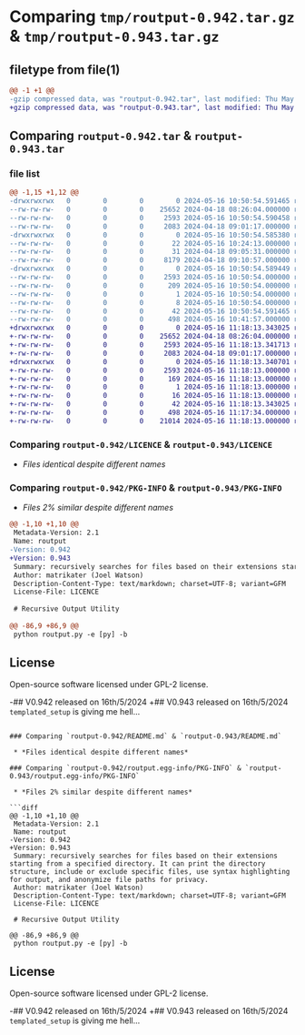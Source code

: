 # Comparing `tmp/routput-0.942.tar.gz` & `tmp/routput-0.943.tar.gz`

## filetype from file(1)

```diff
@@ -1 +1 @@
-gzip compressed data, was "routput-0.942.tar", last modified: Thu May 16 10:50:54 2024, max compression
+gzip compressed data, was "routput-0.943.tar", last modified: Thu May 16 11:18:13 2024, max compression
```

## Comparing `routput-0.942.tar` & `routput-0.943.tar`

### file list

```diff
@@ -1,15 +1,12 @@
-drwxrwxrwx   0        0        0        0 2024-05-16 10:50:54.591465 routput-0.942/
--rw-rw-rw-   0        0        0    25652 2024-04-18 08:26:04.000000 routput-0.942/LICENCE
--rw-rw-rw-   0        0        0     2593 2024-05-16 10:50:54.590458 routput-0.942/PKG-INFO
--rw-rw-rw-   0        0        0     2083 2024-04-18 09:01:17.000000 routput-0.942/README.md
-drwxrwxrwx   0        0        0        0 2024-05-16 10:50:54.585380 routput-0.942/routput/
--rw-rw-rw-   0        0        0       22 2024-05-16 10:24:13.000000 routput-0.942/routput/__init__.py
--rw-rw-rw-   0        0        0       31 2024-04-18 09:05:31.000000 routput-0.942/routput/__main__.py
--rw-rw-rw-   0        0        0     8179 2024-04-18 09:10:57.000000 routput-0.942/routput/routput.py
-drwxrwxrwx   0        0        0        0 2024-05-16 10:50:54.589449 routput-0.942/routput.egg-info/
--rw-rw-rw-   0        0        0     2593 2024-05-16 10:50:54.000000 routput-0.942/routput.egg-info/PKG-INFO
--rw-rw-rw-   0        0        0      209 2024-05-16 10:50:54.000000 routput-0.942/routput.egg-info/SOURCES.txt
--rw-rw-rw-   0        0        0        1 2024-05-16 10:50:54.000000 routput-0.942/routput.egg-info/dependency_links.txt
--rw-rw-rw-   0        0        0        8 2024-05-16 10:50:54.000000 routput-0.942/routput.egg-info/top_level.txt
--rw-rw-rw-   0        0        0       42 2024-05-16 10:50:54.591465 routput-0.942/setup.cfg
--rw-rw-rw-   0        0        0      498 2024-05-16 10:41:57.000000 routput-0.942/setup.py
+drwxrwxrwx   0        0        0        0 2024-05-16 11:18:13.343025 routput-0.943/
+-rw-rw-rw-   0        0        0    25652 2024-04-18 08:26:04.000000 routput-0.943/LICENCE
+-rw-rw-rw-   0        0        0     2593 2024-05-16 11:18:13.341713 routput-0.943/PKG-INFO
+-rw-rw-rw-   0        0        0     2083 2024-04-18 09:01:17.000000 routput-0.943/README.md
+drwxrwxrwx   0        0        0        0 2024-05-16 11:18:13.340701 routput-0.943/routput.egg-info/
+-rw-rw-rw-   0        0        0     2593 2024-05-16 11:18:13.000000 routput-0.943/routput.egg-info/PKG-INFO
+-rw-rw-rw-   0        0        0      169 2024-05-16 11:18:13.000000 routput-0.943/routput.egg-info/SOURCES.txt
+-rw-rw-rw-   0        0        0        1 2024-05-16 11:18:13.000000 routput-0.943/routput.egg-info/dependency_links.txt
+-rw-rw-rw-   0        0        0       16 2024-05-16 11:18:13.000000 routput-0.943/routput.egg-info/top_level.txt
+-rw-rw-rw-   0        0        0       42 2024-05-16 11:18:13.343025 routput-0.943/setup.cfg
+-rw-rw-rw-   0        0        0      498 2024-05-16 11:17:34.000000 routput-0.943/setup.py
+-rw-rw-rw-   0        0        0    21014 2024-05-16 11:18:13.000000 routput-0.943/templated_setup.py
```

### Comparing `routput-0.942/LICENCE` & `routput-0.943/LICENCE`

 * *Files identical despite different names*

### Comparing `routput-0.942/PKG-INFO` & `routput-0.943/PKG-INFO`

 * *Files 2% similar despite different names*

```diff
@@ -1,10 +1,10 @@
 Metadata-Version: 2.1
 Name: routput
-Version: 0.942
+Version: 0.943
 Summary: recursively searches for files based on their extensions starting from a specified directory. It can print the directory structure, include or exclude specific files, use syntax highlighting for output, and anonymize file paths for privacy.
 Author: matrikater (Joel Watson)
 Description-Content-Type: text/markdown; charset=UTF-8; variant=GFM
 License-File: LICENCE
 
 # Recursive Output Utility
 
@@ -86,9 +86,9 @@
 python routput.py -e [py] -b
 ```
 
 ## License
 
 Open-source software licensed under GPL-2 license.
 
-## V0.942 released on 16th/5/2024
+## V0.943 released on 16th/5/2024
 `templated_setup` is giving me hell...
```

### Comparing `routput-0.942/README.md` & `routput-0.943/README.md`

 * *Files identical despite different names*

### Comparing `routput-0.942/routput.egg-info/PKG-INFO` & `routput-0.943/routput.egg-info/PKG-INFO`

 * *Files 2% similar despite different names*

```diff
@@ -1,10 +1,10 @@
 Metadata-Version: 2.1
 Name: routput
-Version: 0.942
+Version: 0.943
 Summary: recursively searches for files based on their extensions starting from a specified directory. It can print the directory structure, include or exclude specific files, use syntax highlighting for output, and anonymize file paths for privacy.
 Author: matrikater (Joel Watson)
 Description-Content-Type: text/markdown; charset=UTF-8; variant=GFM
 License-File: LICENCE
 
 # Recursive Output Utility
 
@@ -86,9 +86,9 @@
 python routput.py -e [py] -b
 ```
 
 ## License
 
 Open-source software licensed under GPL-2 license.
 
-## V0.942 released on 16th/5/2024
+## V0.943 released on 16th/5/2024
 `templated_setup` is giving me hell...
```

